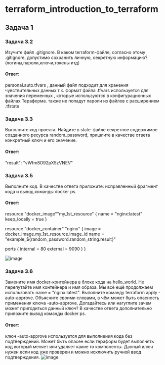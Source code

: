 # terraform_introduction_to_terraform
## Задача 1
### Задача 3.2
Изучите файл .gitignore. В каком terraform-файле, согласно этому .gitignore, допустимо сохранить личную, секретную информацию?(логины,пароли,ключи,токены итд)
#### Ответ:
personal.auto.tfvars , данный файл подходит для хранения чувствительных данных т.к. формат файла .tfvars используется для значения переменных , которые используются в конфигурационных файлах Тераформа.
 также не попадут пароли из файлов с расширением .tfstate
### Задача 3.3
Выполните код проекта. Найдите в state-файле секретное содержимое созданного ресурса random_password, пришлите в качестве ответа конкретный ключ и его значение.
#### Ответ:
"result": "vWfm8O92pX5zVNEV"
### Задача 3.5
Выполните код. В качестве ответа приложите: исправленный фрагмент кода и вывод команды docker ps.
#### Ответ:

resource "docker_image""my_1st_resource" {
  name         = "nginx:latest"
  keep_locally = true
}

resource "docker_container" "nginx" {
  image = docker_image.my_1st_resource.image_id
  name  = "example_${random_password.random_string.result}"

  ports {
    internal = 80
    external = 9090
  }
}


![image](https://github.com/user-attachments/assets/3319c271-35bd-4811-8bb0-e397db4573b9)
### Задача 3.6
Замените имя docker-контейнера в блоке кода на hello_world. Не перепутайте имя контейнера и имя образа. Мы всё ещё продолжаем использовать name = "nginx:latest". Выполните команду terraform apply -auto-approve. Объясните своими словами, в чём может быть опасность применения ключа -auto-approve. Догадайтесь или нагуглите зачем может пригодиться данный ключ? В качестве ответа дополнительно приложите вывод команды docker ps.
#### Ответ:
ключ -auto-approve используется для  выполнения кода без  подтверждений. Может быть опасен если  тераформ будет выполнять код который меняет или удаляет  какие то компоненты. Данный ключ нужен если код уже проверен и   можно исключить ручной ввод подтверждения.
![image](https://github.com/user-attachments/assets/8c33b14e-1e1a-4c4f-a39a-c46102a88105)
